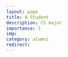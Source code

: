 ```yaml
---
layout: page
title: A Student
description: CS major 
importance: 1
img: 
category: alumni
redirect: 
---
```

